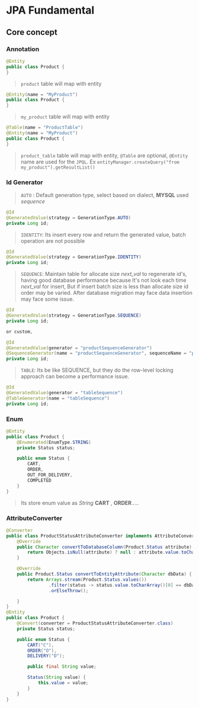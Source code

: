 # JPA Fundamental
## Core concept
### Annotation
```java
@Entity
public class Product {
}
```
> `product` table will map with entity
```java
@Entity(name = "MyProduct")
public class Product {
}
```
> `my_product` table will map with entity
```java
@Table(name = "ProductTable")
@Entity(name = "MyProduct")
public class Product {
}
```
> `product_table` table will map with entity, `@Table` are optional, `@Entity` name are used
> for the `JPQL`.  Ex `entityManager.createQuery("from my_product").getResultList()`
### Id Generator
> `AUTO` : Default generation type, select based on dialect, **MYSQL** used _sequence_
```java
@Id
@GeneratedValue(strategy = GenerationType.AUTO)
private Long id;
```
> `IDENTITY`: Its insert every row and return the generated value, batch operation are not possible
```java
@Id
@GeneratedValue(strategy = GenerationType.IDENTITY)
private Long id;
```
> `SEQUENCE`: Maintain table for allocate size _next_val_ to regenerate id's, having good database
> performance because It's not look each time _next_val_ for insert, But if insert batch size is 
> less than allocate size id order may be varied. After database migration may face data insertion
> may face some issue.
```java
@Id
@GeneratedValue(strategy = GenerationType.SEQUENCE)
private Long id;

or custom,

@Id 
@GeneratedValue(generator = "productSequenceGenerator")
@SequenceGenerator(name = "productSequenceGenerator", sequenceName = "productSequenceGenerator",allocationSize = 50)
private Long id;
```
> `TABLE`: Its be like SEQUENCE, but they do the row-level locking approach can become a performance issue.
```java
@Id
@GeneratedValue(generator = "tableSequence")
@TableGenerator(name = "tableSequence")
private Long id;
```
### Enum
```java
@Entity
public class Product {
    @Enumerated(EnumType.STRING)
    private Status status;

    public enum Status {
        CART,
        ORDER,
        OUT_FOR_DELIVERY,
        COMPLETED
    }
}
```
> Its store enum value as _String_ **CART** , **ORDER**.....
### AttributeConverter
```java
@Converter
public class ProductStatusAttributeConverter implements AttributeConverter<Product.Status, Character> {
    @Override
    public Character convertToDatabaseColumn(Product.Status attribute) {
        return Objects.isNull(attribute) ? null : attribute.value.toCharArray()[0];
    }

    @Override
    public Product.Status convertToEntityAttribute(Character dbData) {
        return Arrays.stream(Product.Status.values())
                .filter(status -> status.value.toCharArray()[0] == dbData).findFirst()
                .orElseThrow();

    }
}
@Entity
public class Product {
    @Convert(converter = ProductStatusAttributeConverter.class)
    private Status status;

    public enum Status {
        CART("C"),
        ORDER("O"),
        DELIVERY("D");

        public final String value;

        Status(String value) {
            this.value = value;
        }
    }
}
```
